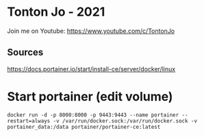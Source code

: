 # Tonton Jo - 2021
Join me on Youtube: https://www.youtube.com/c/TontonJo

## Sources
https://docs.portainer.io/start/install-ce/server/docker/linux

# Start portainer (edit volume)
```ssh
docker run -d -p 8000:8000 -p 9443:9443 --name portainer --restart=always -v /var/run/docker.sock:/var/run/docker.sock -v portainer_data:/data portainer/portainer-ce:latest
```
